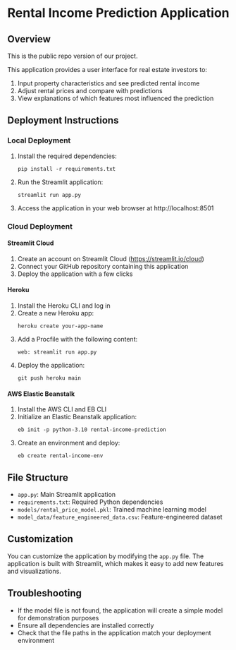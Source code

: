 # Rental Income Prediction Application

## Overview
This is the public repo version of our project.



This application provides a user interface for real estate investors to:
1. Input property characteristics and see predicted rental income
2. Adjust rental prices and compare with predictions
3. View explanations of which features most influenced the prediction

## Deployment Instructions

### Local Deployment
1. Install the required dependencies:
   ```
   pip install -r requirements.txt
   ```

2. Run the Streamlit application:
   ```
   streamlit run app.py
   ```

3. Access the application in your web browser at http://localhost:8501

### Cloud Deployment

#### Streamlit Cloud
1. Create an account on Streamlit Cloud (https://streamlit.io/cloud)
2. Connect your GitHub repository containing this application
3. Deploy the application with a few clicks

#### Heroku
1. Install the Heroku CLI and log in
2. Create a new Heroku app:
   ```
   heroku create your-app-name
   ```
3. Add a Procfile with the following content:
   ```
   web: streamlit run app.py
   ```
4. Deploy the application:
   ```
   git push heroku main
   ```

#### AWS Elastic Beanstalk
1. Install the AWS CLI and EB CLI
2. Initialize an Elastic Beanstalk application:
   ```
   eb init -p python-3.10 rental-income-prediction
   ```
3. Create an environment and deploy:
   ```
   eb create rental-income-env
   ```

## File Structure
- `app.py`: Main Streamlit application
- `requirements.txt`: Required Python dependencies
- `models/rental_price_model.pkl`: Trained machine learning model
- `model_data/feature_engineered_data.csv`: Feature-engineered dataset

## Customization
You can customize the application by modifying the `app.py` file. The application is built with Streamlit, which makes it easy to add new features and visualizations.

## Troubleshooting
- If the model file is not found, the application will create a simple model for demonstration purposes
- Ensure all dependencies are installed correctly
- Check that the file paths in the application match your deployment environment
